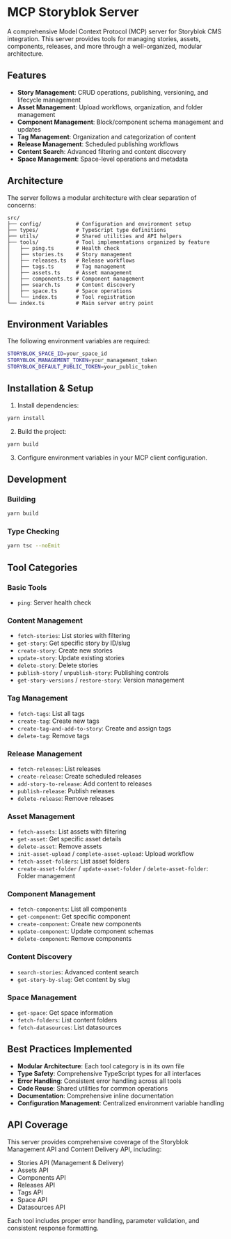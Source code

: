 # MCP Storyblok Server

A comprehensive Model Context Protocol (MCP) server for Storyblok CMS integration. This server provides tools for managing stories, assets, components, releases, and more through a well-organized, modular architecture.

## Features

- **Story Management**: CRUD operations, publishing, versioning, and lifecycle management
- **Asset Management**: Upload workflows, organization, and folder management
- **Component Management**: Block/component schema management and updates
- **Tag Management**: Organization and categorization of content
- **Release Management**: Scheduled publishing workflows
- **Content Search**: Advanced filtering and content discovery
- **Space Management**: Space-level operations and metadata

## Architecture

The server follows a modular architecture with clear separation of concerns:

```
src/
├── config/           # Configuration and environment setup
├── types/            # TypeScript type definitions
├── utils/            # Shared utilities and API helpers
├── tools/            # Tool implementations organized by feature
│   ├── ping.ts       # Health check
│   ├── stories.ts    # Story management
│   ├── releases.ts   # Release workflows
│   ├── tags.ts       # Tag management
│   ├── assets.ts     # Asset management
│   ├── components.ts # Component management
│   ├── search.ts     # Content discovery
│   ├── space.ts      # Space operations
│   └── index.ts      # Tool registration
└── index.ts          # Main server entry point
```

## Environment Variables

The following environment variables are required:

```bash
STORYBLOK_SPACE_ID=your_space_id
STORYBLOK_MANAGEMENT_TOKEN=your_management_token
STORYBLOK_DEFAULT_PUBLIC_TOKEN=your_public_token
```

## Installation & Setup

1. Install dependencies:
```bash
yarn install
```

2. Build the project:
```bash
yarn build
```

3. Configure environment variables in your MCP client configuration.

## Development

### Building
```bash
yarn build
```

### Type Checking
```bash
yarn tsc --noEmit
```

## Tool Categories

### Basic Tools
- `ping`: Server health check

### Content Management
- `fetch-stories`: List stories with filtering
- `get-story`: Get specific story by ID/slug
- `create-story`: Create new stories
- `update-story`: Update existing stories
- `delete-story`: Delete stories
- `publish-story` / `unpublish-story`: Publishing controls
- `get-story-versions` / `restore-story`: Version management

### Tag Management
- `fetch-tags`: List all tags
- `create-tag`: Create new tags
- `create-tag-and-add-to-story`: Create and assign tags
- `delete-tag`: Remove tags

### Release Management
- `fetch-releases`: List releases
- `create-release`: Create scheduled releases
- `add-story-to-release`: Add content to releases
- `publish-release`: Publish releases
- `delete-release`: Remove releases

### Asset Management
- `fetch-assets`: List assets with filtering
- `get-asset`: Get specific asset details
- `delete-asset`: Remove assets
- `init-asset-upload` / `complete-asset-upload`: Upload workflow
- `fetch-asset-folders`: List asset folders
- `create-asset-folder` / `update-asset-folder` / `delete-asset-folder`: Folder management

### Component Management
- `fetch-components`: List all components
- `get-component`: Get specific component
- `create-component`: Create new components
- `update-component`: Update component schemas
- `delete-component`: Remove components

### Content Discovery
- `search-stories`: Advanced content search
- `get-story-by-slug`: Get content by slug

### Space Management
- `get-space`: Get space information
- `fetch-folders`: List content folders
- `fetch-datasources`: List datasources

## Best Practices Implemented

- **Modular Architecture**: Each tool category is in its own file
- **Type Safety**: Comprehensive TypeScript types for all interfaces
- **Error Handling**: Consistent error handling across all tools
- **Code Reuse**: Shared utilities for common operations
- **Documentation**: Comprehensive inline documentation
- **Configuration Management**: Centralized environment variable handling

## API Coverage

This server provides comprehensive coverage of the Storyblok Management API and Content Delivery API, including:

- Stories API (Management & Delivery)
- Assets API
- Components API
- Releases API
- Tags API
- Space API
- Datasources API

Each tool includes proper error handling, parameter validation, and consistent response formatting.
